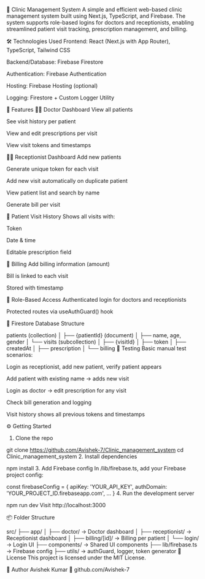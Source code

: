 📘 Clinic Management System
A simple and efficient web-based clinic management system built using Next.js, TypeScript, and Firebase.
The system supports role-based logins for doctors and receptionists, enabling streamlined patient visit tracking, prescription management, and billing.

🛠️ Technologies Used
Frontend: React (Next.js with App Router), TypeScript, Tailwind CSS

Backend/Database: Firebase Firestore

Authentication: Firebase Authentication

Hosting: Firebase Hosting (optional)

Logging: Firestore + Custom Logger Utility

🚀 Features
👨‍⚕️ Doctor Dashboard
View all patients

See visit history per patient

View and edit prescriptions per visit

View visit tokens and timestamps

🧑‍💼 Receptionist Dashboard
Add new patients

Generate unique token for each visit

Add new visit automatically on duplicate patient

View patient list and search by name

Generate bill per visit

📄 Patient Visit History
Shows all visits with:

Token

Date & time

Editable prescription field

🧾 Billing
Add billing information (amount)

Bill is linked to each visit

Stored with timestamp

🔐 Role-Based Access
Authenticated login for doctors and receptionists

Protected routes via useAuthGuard() hook

📁 Firestore Database Structure

patients (collection)
│
├── {patientId} (document)
│   ├── name, age, gender
│   └── visits (subcollection)
│       ├── {visitId}
│           ├── token
│           ├── createdAt
│           ├── prescription
│           └── billing
🧪 Testing
Basic manual test scenarios:

 Login as receptionist, add new patient, verify patient appears

 Add patient with existing name → adds new visit

 Login as doctor → edit prescription for any visit

 Check bill generation and logging

 Visit history shows all previous tokens and timestamps

⚙️ Getting Started
1. Clone the repo

git clone https://github.com/Avishek-7/Clinic_management_system
cd Clinic_management_system
2. Install dependencies

npm install
3. Add Firebase config
In /lib/firebase.ts, add your Firebase project config:


const firebaseConfig = {
  apiKey: 'YOUR_API_KEY',
  authDomain: 'YOUR_PROJECT_ID.firebaseapp.com',
  ...
}
4. Run the development server

npm run dev
Visit http://localhost:3000

<!-- 📸 Screenshots
(Add relevant screenshots here, such as doctor dashboard, patient list, visit history, etc.) -->

📦 Folder Structure

src/
├── app/
│   ├── doctor/           → Doctor dashboard
│   ├── receptionist/     → Receptionist dashboard
│   ├── billing/[id]/     → Billing per patient
│   └── login/            → Login UI
├── components/           → Shared UI components
├── lib/firebase.ts       → Firebase config
├── utils/                → authGuard, logger, token generator
📄 License
This project is licensed under the MIT License.

👤 Author
Avishek Kumar
🔗 github.com/Avishek-7